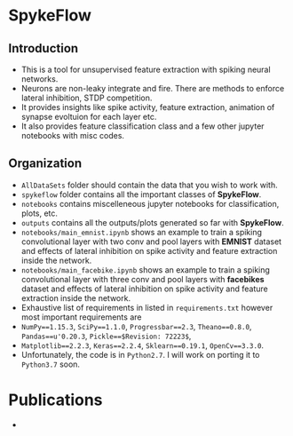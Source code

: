 # SpykeFlow 
## Introduction
* This is a tool for unsupervised feature extraction with spiking neural networks.
* Neurons are non-leaky integrate and fire. There are methods to enforce lateral inhibition, STDP competition.
* It provides insights like spike activity, feature extraction, animation of synapse evoltuion for each layer etc. 
* It also provides feature classification class and a few other jupyter notebooks with misc codes.
## Organization
* `AllDataSets` folder should contain the data that you wish to work with.
* `spykeflow` folder contains all the important classes of **SpykeFlow**.
* `notebooks` contains miscelleneous jupyter notebooks for classification, plots, etc.
* `outputs` contains all the outputs/plots generated so far with **SpykeFlow**.
* `notebooks/main_emnist.ipynb` shows an example to train a spiking convolutional layer with two conv and pool layers
with **EMNIST** dataset and effects of lateral inhibition on spike activity and feature extraction inside the network.
* `notebooks/main_facebike.ipynb` shows an example to train a spiking convolutional layer with three conv and pool layers
with **facebikes** dataset and effects of lateral inhibition on spike activity and feature extraction inside the network.
* Exhaustive list of requirements in listed in `requirements.txt` however most important requirements are
* `NumPy==1.15.3`, `SciPy==1.1.0`, `Progressbar==2.3`, `Theano==0.8.0`, `Pandas==u'0.20.3`, `Pickle==$Revision: 72223$`,
* `Matplotlib==2.2.3`, `Keras==2.2.4`, `Sklearn==0.19.1`, `OpenCv==3.3.0`.
* Unfortunately, the code is in `Python2.7`. I will work on porting it to `Python3.7` soon.
# Publications
* 

